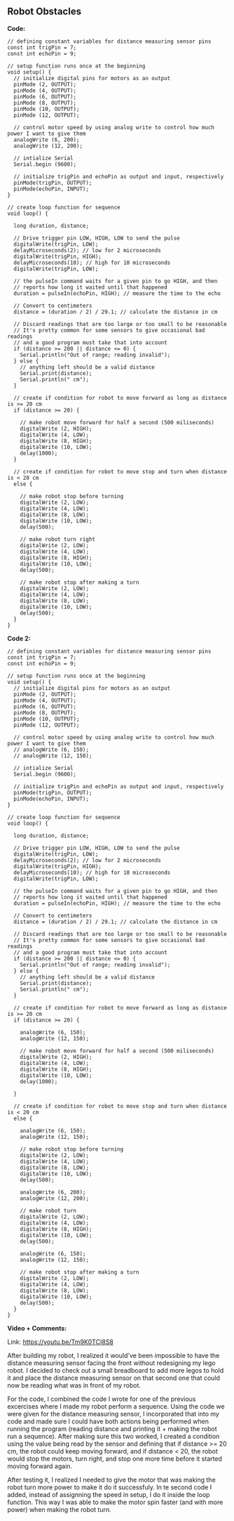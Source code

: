 ## Robot Obstacles

**Code:**

```
// defining constant variables for distance measuring sensor pins
const int trigPin = 7;
const int echoPin = 9;

// setup function runs once at the beginning
void setup() {
  // initialize digital pins for motors as an output
  pinMode (2, OUTPUT);
  pinMode (4, OUTPUT);
  pinMode (6, OUTPUT);
  pinMode (8, OUTPUT);
  pinMode (10, OUTPUT);
  pinMode (12, OUTPUT);

  // control motor speed by using analog write to control how much power I want to give them
  analogWrite (6, 200);
  analogWrite (12, 200);

  // intialize Serial
  Serial.begin (9600);

  // initialize trigPin and echoPin as output and input, respectively
  pinMode(trigPin, OUTPUT);
  pinMode(echoPin, INPUT);
}

// create loop function for sequence
void loop() {

  long duration, distance;

  // Drive trigger pin LOW, HIGH, LOW to send the pulse
  digitalWrite(trigPin, LOW);
  delayMicroseconds(2); // low for 2 microseconds
  digitalWrite(trigPin, HIGH);
  delayMicroseconds(10); // high for 10 microseconds
  digitalWrite(trigPin, LOW);

  // the pulseIn command waits for a given pin to go HIGH, and then
  // reports how long it waited until that happened
  duration = pulseIn(echoPin, HIGH); // measure the time to the echo

  // Convert to centimeters
  distance = (duration / 2) / 29.1; // calculate the distance in cm

  // Discard readings that are too large or too small to be reasonable
  // It's pretty common for some sensors to give occasional bad readings
  // and a good program must take that into account
  if (distance >= 200 || distance <= 0) {
    Serial.println("Out of range; reading invalid");
  } else {
    // anything left should be a valid distance
    Serial.print(distance);
    Serial.println(" cm");
  }

  // create if condition for robot to move forward as long as distance is >= 20 cm
  if (distance >= 20) {

    // make robot move forward for half a second (500 miliseconds)
    digitalWrite (2, HIGH);
    digitalWrite (4, LOW);
    digitalWrite (8, HIGH);
    digitalWrite (10, LOW);
    delay(1000);
  }

  // create if condition for robot to move stop and turn when distance is < 20 cm
  else {

    // make robot stop before turning
    digitalWrite (2, LOW);
    digitalWrite (4, LOW);
    digitalWrite (8, LOW);
    digitalWrite (10, LOW);
    delay(500);

    // make robot turn right
    digitalWrite (2, LOW);
    digitalWrite (4, LOW);
    digitalWrite (8, HIGH);
    digitalWrite (10, LOW);
    delay(500);

    // make robot stop after making a turn
    digitalWrite (2, LOW);
    digitalWrite (4, LOW);
    digitalWrite (8, LOW);
    digitalWrite (10, LOW);
    delay(500);
  }
}

```

**Code 2:**

```
// defining constant variables for distance measuring sensor pins
const int trigPin = 7;
const int echoPin = 9;

// setup function runs once at the beginning
void setup() {
  // initialize digital pins for motors as an output
  pinMode (2, OUTPUT);
  pinMode (4, OUTPUT);
  pinMode (6, OUTPUT);
  pinMode (8, OUTPUT);
  pinMode (10, OUTPUT);
  pinMode (12, OUTPUT);

  // control motor speed by using analog write to control how much power I want to give them
  // analogWrite (6, 150);
  // analogWrite (12, 150);

  // intialize Serial
  Serial.begin (9600);

  // initialize trigPin and echoPin as output and input, respectively
  pinMode(trigPin, OUTPUT);
  pinMode(echoPin, INPUT);
}

// create loop function for sequence
void loop() {

  long duration, distance;

  // Drive trigger pin LOW, HIGH, LOW to send the pulse
  digitalWrite(trigPin, LOW);
  delayMicroseconds(2); // low for 2 microseconds
  digitalWrite(trigPin, HIGH);
  delayMicroseconds(10); // high for 10 microseconds
  digitalWrite(trigPin, LOW);

  // the pulseIn command waits for a given pin to go HIGH, and then
  // reports how long it waited until that happened
  duration = pulseIn(echoPin, HIGH); // measure the time to the echo

  // Convert to centimeters
  distance = (duration / 2) / 29.1; // calculate the distance in cm

  // Discard readings that are too large or too small to be reasonable
  // It's pretty common for some sensors to give occasional bad readings
  // and a good program must take that into account
  if (distance >= 200 || distance <= 0) {
    Serial.println("Out of range; reading invalid");
  } else {
    // anything left should be a valid distance
    Serial.print(distance);
    Serial.println(" cm");
  }

  // create if condition for robot to move forward as long as distance is >= 20 cm
  if (distance >= 20) {

    analogWrite (6, 150);
    analogWrite (12, 150);

    // make robot move forward for half a second (500 miliseconds)
    digitalWrite (2, HIGH);
    digitalWrite (4, LOW);
    digitalWrite (8, HIGH);
    digitalWrite (10, LOW);
    delay(1000);

  }

  // create if condition for robot to move stop and turn when distance is < 20 cm
  else {

    analogWrite (6, 150);
    analogWrite (12, 150);

    // make robot stop before turning
    digitalWrite (2, LOW);
    digitalWrite (4, LOW);
    digitalWrite (8, LOW);
    digitalWrite (10, LOW);
    delay(500);

    analogWrite (6, 200);
    analogWrite (12, 200);

    // make robot turn
    digitalWrite (2, LOW);
    digitalWrite (4, LOW);
    digitalWrite (8, HIGH);
    digitalWrite (10, LOW);
    delay(500);

    analogWrite (6, 150);
    analogWrite (12, 150);

    // make robot stop after making a turn
    digitalWrite (2, LOW);
    digitalWrite (4, LOW);
    digitalWrite (8, LOW);
    digitalWrite (10, LOW);
    delay(500);
  }
}
```

**Video + Comments:**

Link: https://youtu.be/Tm9K0TCI8S8

After building my robot, I realized it would've been impossible to have the distance measuring sensor facing the front without redesigning my lego robot. I decided to check out a small breadboard to add more legos to hold it and place the distance measuring sensor on that second one that could now be reading what was in front of my robot.

For the code, I combined the code I wrote for one of the previous excercises where I made my robot perform a sequence. Using the code we were given for the distance measuring sensor, I incorporated that into my code and made sure I could have both actions being performed when running the program (reading distance and printing it + making the robot run a sequence). After making sure this two worked, I created a condition using the value being read by the sensor and defining that if distance >= 20 cm, the robot could keep moving forward, and if distance < 20, the robot would stop the motors, turn right, and stop one more time before it started moving forward again.

After testing it, I realized I needed to give the motor that was making the robot turn more power to make it do it successfuly. In te second code I added, instead of assignning the speed in setup, I do it inside the loop function. This way I was able to make the motor spin faster (and with more power) when making the robot turn.
